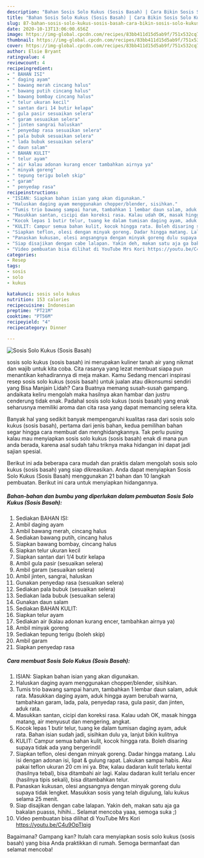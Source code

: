 ```yaml
---
description: "Bahan Sosis Solo Kukus (Sosis Basah) | Cara Bikin Sosis Solo Kukus (Sosis Basah) Yang Enak Banget"
title: "Bahan Sosis Solo Kukus (Sosis Basah) | Cara Bikin Sosis Solo Kukus (Sosis Basah) Yang Enak Banget"
slug: 87-bahan-sosis-solo-kukus-sosis-basah-cara-bikin-sosis-solo-kukus-sosis-basah-yang-enak-banget
date: 2020-10-13T13:06:00.656Z
image: https://img-global.cpcdn.com/recipes/83bb411d15d5ab9f/751x532cq70/sosis-solo-kukus-sosis-basah-foto-resep-utama.jpg
thumbnail: https://img-global.cpcdn.com/recipes/83bb411d15d5ab9f/751x532cq70/sosis-solo-kukus-sosis-basah-foto-resep-utama.jpg
cover: https://img-global.cpcdn.com/recipes/83bb411d15d5ab9f/751x532cq70/sosis-solo-kukus-sosis-basah-foto-resep-utama.jpg
author: Elsie Bryant
ratingvalue: 4
reviewcount: 4
recipeingredient:
- " BAHAN ISI"
- " daging ayam"
- " bawang merah cincang halus"
- " bawang putih cincang halus"
- " bawang bombay cincang halus"
- " telur ukuran kecil"
- " santan dari 14 butir kelapa"
- " gula pasir sesuaikan selera"
- " garam sesuaikan selera"
- " jinten sangrai haluskan"
- " penyedap rasa sesuaikan selera"
- " pala bubuk sesuaikan selera"
- " lada bubuk sesuaikan selera"
- " daun salam"
- " BAHAN KULIT"
- " telur ayam"
- " air kalau adonan kurang encer tambahkan airnya ya"
- " minyak goreng"
- " tepung terigu boleh skip"
- " garam"
- " penyedap rasa"
recipeinstructions:
- "ISIAN: Siapkan bahan isian yang akan digunakan."
- "Haluskan daging ayam menggunakan chopper/blender, sisihkan."
- "Tumis trio bawang sampai harum, tambahkan 1 lembar daun salam, aduk rata. Masukkan daging ayam, aduk hingga ayam berubah warna, tambahkan garam, lada, pala, penyedap rasa, gula pasir, dan jinten, aduk rata."
- "Masukkan santan, cicipi dan koreksi rasa. Kalau udah OK, masak hingga matang, air menyusut dan mengering, angkat."
- "Kocok lepas 1 butir telur, tuang ke dalam tumisan daging ayam, aduk rata. Bahan isian sudah jadi, sisihkan dulu ya, lanjut bikin kulitnya"
- "KULIT: Campur semua bahan kulit, kocok hingga rata. Boleh disaring supaya tidak ada yang bergerindil"
- "Siapkan teflon, olesi dengan minyak goreng. Dadar hingga matang. Lalu isi dengan adonan isi, lipat &amp; gulung rapat. Lakukan sampai habis. Aku pakai teflon ukuran 20 cm ini ya. Btw, kalau dadaran kulit terlalu kental (hasilnya tebal), bisa ditambahi air lagi. Kalau dadaran kulit terlalu encer (hasilnya tipis sekali), bisa ditambahkan telur."
- "Panaskan kukusan, olesi angsangnya dengan minyak goreng dulu supaya tidak lengket. Masukkan sosis yang telah digulung, lalu kukus selama 25 menit."
- "Siap disajikan dengan cabe lalapan. Yakin deh, makan satu aja ga bakalan puasss, hihihi... Selamat mencoba yaaa, semoga suka ;)"
- "Video pembuatan bisa dilihat di YouTube Mrs Kori https://youtu.be/C4u9OpTlqig"
categories:
- Resep
tags:
- sosis
- solo
- kukus

katakunci: sosis solo kukus 
nutrition: 153 calories
recipecuisine: Indonesian
preptime: "PT21M"
cooktime: "PT56M"
recipeyield: "4"
recipecategory: Dinner

---
```



![Sosis Solo Kukus (Sosis Basah)](https://img-global.cpcdn.com/recipes/83bb411d15d5ab9f/751x532cq70/sosis-solo-kukus-sosis-basah-foto-resep-utama.jpg)


sosis solo kukus (sosis basah) ini merupakan kuliner tanah air yang nikmat dan wajib untuk kita coba. Cita rasanya yang lezat membuat siapa pun menantikan kehadirannya di meja makan.
Kamu Sedang mencari inspirasi resep sosis solo kukus (sosis basah) untuk jualan atau dikonsumsi sendiri yang Bisa Manjain Lidah? Cara Buatnya memang susah-susah gampang. andaikata keliru mengolah maka hasilnya akan hambar dan justru cenderung tidak enak. Padahal sosis solo kukus (sosis basah) yang enak seharusnya memiliki aroma dan cita rasa yang dapat memancing selera kita.



Banyak hal yang sedikit banyak mempengaruhi kualitas rasa dari sosis solo kukus (sosis basah), pertama dari jenis bahan, kedua pemilihan bahan segar hingga cara membuat dan menghidangkannya. Tak perlu pusing kalau mau menyiapkan sosis solo kukus (sosis basah) enak di mana pun anda berada, karena asal sudah tahu triknya maka hidangan ini dapat jadi sajian spesial.


Berikut ini ada beberapa cara mudah dan praktis dalam mengolah sosis solo kukus (sosis basah) yang siap dikreasikan. Anda dapat menyiapkan Sosis Solo Kukus (Sosis Basah) menggunakan 21 bahan dan 10 langkah pembuatan. Berikut ini cara untuk menyiapkan hidangannya.

<!--inarticleads1-->

##### Bahan-bahan dan bumbu yang diperlukan dalam pembuatan Sosis Solo Kukus (Sosis Basah):

1. Sediakan  BAHAN ISI:
1. Ambil  daging ayam
1. Ambil  bawang merah, cincang halus
1. Sediakan  bawang putih, cincang halus
1. Siapkan  bawang bombay, cincang halus
1. Siapkan  telur ukuran kecil
1. Siapkan  santan dari 1/4 butir kelapa
1. Ambil  gula pasir (sesuaikan selera)
1. Ambil  garam (sesuaikan selera)
1. Ambil  jinten, sangrai, haluskan
1. Gunakan  penyedap rasa (sesuaikan selera)
1. Sediakan  pala bubuk (sesuaikan selera)
1. Sediakan  lada bubuk (sesuaikan selera)
1. Gunakan  daun salam
1. Sediakan  BAHAN KULIT:
1. Siapkan  telur ayam
1. Sediakan  air (kalau adonan kurang encer, tambahkan airnya ya)
1. Ambil  minyak goreng
1. Sediakan  tepung terigu (boleh skip)
1. Ambil  garam
1. Siapkan  penyedap rasa




<!--inarticleads2-->

##### Cara membuat Sosis Solo Kukus (Sosis Basah):

1. ISIAN: Siapkan bahan isian yang akan digunakan.
1. Haluskan daging ayam menggunakan chopper/blender, sisihkan.
1. Tumis trio bawang sampai harum, tambahkan 1 lembar daun salam, aduk rata. Masukkan daging ayam, aduk hingga ayam berubah warna, tambahkan garam, lada, pala, penyedap rasa, gula pasir, dan jinten, aduk rata.
1. Masukkan santan, cicipi dan koreksi rasa. Kalau udah OK, masak hingga matang, air menyusut dan mengering, angkat.
1. Kocok lepas 1 butir telur, tuang ke dalam tumisan daging ayam, aduk rata. Bahan isian sudah jadi, sisihkan dulu ya, lanjut bikin kulitnya
1. KULIT: Campur semua bahan kulit, kocok hingga rata. Boleh disaring supaya tidak ada yang bergerindil
1. Siapkan teflon, olesi dengan minyak goreng. Dadar hingga matang. Lalu isi dengan adonan isi, lipat &amp; gulung rapat. Lakukan sampai habis. Aku pakai teflon ukuran 20 cm ini ya. Btw, kalau dadaran kulit terlalu kental (hasilnya tebal), bisa ditambahi air lagi. Kalau dadaran kulit terlalu encer (hasilnya tipis sekali), bisa ditambahkan telur.
1. Panaskan kukusan, olesi angsangnya dengan minyak goreng dulu supaya tidak lengket. Masukkan sosis yang telah digulung, lalu kukus selama 25 menit.
1. Siap disajikan dengan cabe lalapan. Yakin deh, makan satu aja ga bakalan puasss, hihihi... Selamat mencoba yaaa, semoga suka ;)
1. Video pembuatan bisa dilihat di YouTube Mrs Kori https://youtu.be/C4u9OpTlqig




Bagaimana? Gampang kan? Itulah cara menyiapkan sosis solo kukus (sosis basah) yang bisa Anda praktikkan di rumah. Semoga bermanfaat dan selamat mencoba!
